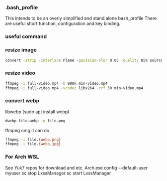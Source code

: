 ### .bash_profile
This intends to be an overly simplified and stand alone bash_profile
There are useful short function, configuration and key binding.


### useful command
### resize image
```sh
convert -strip -interlace Plane -gaussian-blur 0.05 -quality 85% source.jpg result.jpg
```

### resize video
```sh
ffmpeg -i full-video.mp4 -b 800k min-video.mp4
ffmpeg -i full-video.mp4 -vcodec libx264 -crf 30 min-video.mp4
```
### convert webp
libwebp (sudo apt install webp)
```sh
dwebp file.webp -o file.png
```
ffmpeg omg it can do
```sh
ffmpeg -i file.{webp,png}
ffmpeg -i file.{webp,jpg}
```

### For Arch WSL
See Yuk7 repos for download and etc.
Arch.exe config --default-user myuser
sc stop LxssManager
sc start LxssManager
